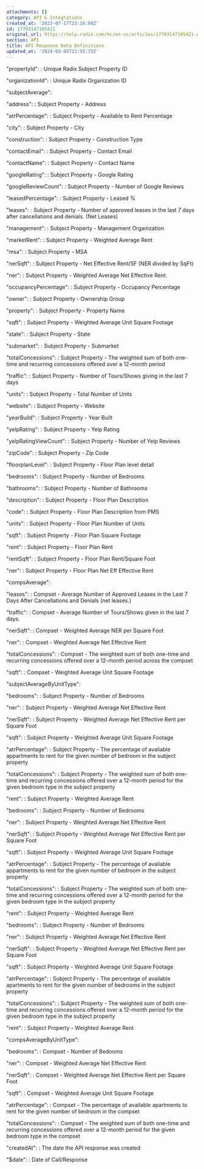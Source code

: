 ```yaml
---
attachments: []
category: API & Integrations
created_at: '2023-07-17T23:16:08Z'
id: 17703147105421
original_url: https://help.radix.com/hc/en-us/articles/17703147105421-API-Response-Data-Definitions
section: API
title: API Response Data Definitions
updated_at: '2024-03-05T22:55:33Z'
---
```


"propertyId":
:   Unique Radix Subject Property ID

"organizationId":
:   Unique Radix Organization ID

"subjectAverage":

"address":
:   Subject Property - Address

"atrPercentage":
:   Subject Property - Available to Rent Percentage

"city":
:   Subject Property - City

"construction":
:   Subject Property - Construction Type

"contactEmail":
:   Subject Property - Contact Email

"contactName":
:   Subject Property - Contact Name

"googleRating":
:   Subject Property - Google Rating

"googleReviewCount":
:   Subject Property - Number of Google Reviews

"leasedPercentage":
:   Subject Property - Leased %

"leases":
:   Subject Property - Number of approved leases in the last 7 days after cancellations and denials. (Net Leases)

"management":
:   Subject Property - Management Organization

"marketRent":
:   Subject Property - Weighted Average Rent

"msa":
:   Subject Property - MSA

"nerSqft":
:   Subject Property - Net Effective Rent/SF (NER divided by SqFt)

"ner":
:   Subject Property - Weighted Average Net Effective Rent.

"occupancyPercentage":
:   Subject Property - Occupancy Percentage

"owner":
:   Subject Property - Ownership Group

"property":
:   Subject Property - Property Name

"sqft":
:   Subject Property - Weighted Average Unit Square Footage

"state":
:   Subject Property - State

"submarket":
:   Subject Property - Submarket

"totalConcessions":
:   Subject Property - The weighted sum of both one-time and recurring concessions offered over a 12-month period

"traffic":
:   Subject Property - Number of Tours/Shows giving in the last 7 days

"units":
:   Subject Property - Total Number of Units

"website":
:   Subject Property - Website

"yearBuild":
:   Subject Property - Year Built

"yelpRating":
:   Subject Property - Yelp Rating

"yelpRatingViewCount":
:   Subject Property - Number of Yelp Reviews

"zipCode":
:   Subject Property - Zip Code

"floorplanLevel":
:   Subject Property - Floor Plan level detail

"bedrooms":
:   Subject Property - Number of Bedrooms

"bathrooms":
:   Subject Property - Number of Bathrooms

"description":
:   Subject Property - Floor Plan Description

"code":
:   Subject Property - Floor Plan Description from PMS

"units":
:   Subject Property - Floor Plan Number of Units

"sqft":
:   Subject Property - Floor Plan Square Footage

"rent":
:   Subject Property - Floor Plan Rent

"rentSqft":
:   Subject Property - Floor Plan Rent/Square Foot

"ner":
:   Subject Property - Floor Plan Net Eff Effective Rent

"compsAverage":

"leases":
:   Compset - Average Number of Approved Leases in the Last 7 Days After Cancellations and Denials (net leases.)

"traffic":
:   Compset - Average Number of Tours/Shows given in the last 7 days.

"nerSqft":
:   Compset - Weighted Average NER per Square Foot

"ner":
:   Compset - Weighted Average Net Effective Rent

"totalConcessions":
:   Compset - The weighted sum of both one-time and recurring concessions offered over a 12-month period across the compset

"sqft":
:   Compset - Weighted Average Unit Square Footage

"subjectAverageByUnitType":

"bedrooms":
:   Subject Property - Number of Bedrooms

"ner":
:   Subject Property - Weighted Average Net Effective Rent

"nerSqft":
:   Subject Property - Weighted Average Net Effective Rent per Square Foot

"sqft":
:   Subject Property - Weighted Average Unit Square Footage

"atrPercentage":
:   Subject Property - The percentage of avaliable appartments to rent for the given number of bedroom in the subject property

"totalConcessions":
:   Subject Property - The weighted sum of both one-time and recurring concessions offered over a 12-month period for the given bedroom type in the subject property

"rent":
:   Subject Property - Weighted Average Rent

"bedrooms":
:   Subject Property - Number of Bedrooms

"ner":
:   Subject Property - Weighted Average Net Effective Rent

"nerSqft":
:   Subject Property - Weighted Average Net Effective Rent per Square Foot

"sqft":
:   Subject Property - Weighted Average Unit Square Footage

"atrPercentage":
:   Subject Property - The percentage of avaliable appartments to rent for the given number of bedroom in the subject property

"totalConcessions":
:   Subject Property - The weighted sum of both one-time and recurring concessions offered over a 12-month period for the given bedroom type in the subject property

"rent":
:   Subject Property - Weighted Average Rent

"bedrooms":
:   Subject Property - Number of Bedrooms

"ner":
:   Subject Property - Weighted Average Net Effective Rent

"nerSqft":
:   Subject Property - Weighted Average Net Effective Rent per Square Foot

"sqft":
:   Subject Property - Weighted Average Unit Square Footage

"atrPercentage":
:   Subject Property - The percentage of available apartments to rent for the given number of bedrooms in the subject property

"totalConcessions":
:   Subject Property - The weighted sum of both one-time and recurring concessions offered over a 12-month period for the given bedroom type in the subject property

"rent":
:   Subject Property - Weighted Average Rent

"compsAverageByUnitType":

"bedrooms":
:   Compset - Number of Bedooms

"ner":
:   Compset - Weighted Average Net Effective Rent

"nerSqft":
:   Compset - Weighted Average Net Effective Rent per Square Foot

"sqft":
:   Compset - Weighted Average Unit Square Footage

"atrPercentage":
:   Compset - The percentage of available apartments to rent for the given number of bedroom in the compset

"totalConcessions":
:   Compset - The weighted sum of both one-time and recurring concessions offered over a 12-month period for the given bedroom type in the compset

"createdAt":
:   The date the API response was created

"$date":
:   Date of Call/Response